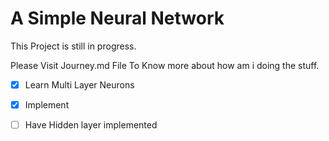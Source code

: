 # A Simple Neural Network

This Project is still in progress.

Please Visit Journey.md File To Know more about how am i doing the stuff.



- [x] Learn Multi Layer Neurons 

- [x] Implement

- [ ] Have Hidden layer implemented


